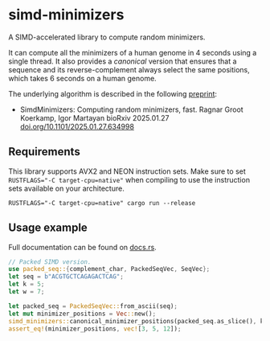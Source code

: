 # simd-minimizers

A SIMD-accelerated library to compute random minimizers.

It can compute all the minimizers of a human genome in 4 seconds using a single thread.
It also provides a *canonical* version that ensures that a sequence and its reverse-complement always select the same positions, which takes 6 seconds on a human genome.

The underlying algorithm is described in the following [preprint](https://doi.org/10.1101/2025.01.27.634998):

-   SimdMinimizers: Computing random minimizers, fast.
    Ragnar Groot Koerkamp, Igor Martayan
    bioRxiv 2025.01.27 [doi.org/10.1101/2025.01.27.634998](https://doi.org/10.1101/2025.01.27.634998)


## Requirements

This library supports AVX2 and NEON instruction sets.
Make sure to set `RUSTFLAGS="-C target-cpu=native"` when compiling to use the instruction sets available on your architecture.

    RUSTFLAGS="-C target-cpu=native" cargo run --release



## Usage example

Full documentation can be found on [docs.rs](https://docs.rs/simd-minimizers).

```rust
// Packed SIMD version.
use packed_seq::{complement_char, PackedSeqVec, SeqVec};
let seq = b"ACGTGCTCAGAGACTCAG";
let k = 5;
let w = 7;

let packed_seq = PackedSeqVec::from_ascii(seq);
let mut minimizer_positions = Vec::new();
simd_minimizers::canonical_minimizer_positions(packed_seq.as_slice(), k, w, &mut minimizer_positions);
assert_eq!(minimizer_positions, vec![3, 5, 12]);
```
